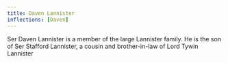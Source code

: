 ```yaml
---
title: Daven Lannister
inflections: [Daven]
---
```


Ser Daven Lannister is a member of the large Lannister family. He is the son of Ser Stafford Lannister, a cousin and brother-in-law of Lord Tywin Lannister


